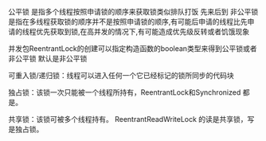 公平锁
    是指多个线程按照申请锁的顺序来获取锁类似排队打饭 先来后到
非公平锁
    是指在多线程获取锁的顺序并不是按照申请锁的顺序,有可能后申请的线程比先申请的线程优先获取到锁,在高并发的情况下,有可能造成优先级反转或者饥饿现象


并发包ReentrantLock的创建可以指定构造函数的boolean类型来得到公平锁或者非公平锁 默认是非公平锁

可重入锁/递归锁：线程可以进入任何一个它已经标记的锁所同步的代码块

独占锁：该锁一次只能被一个线程所持有，ReentrantLock和Synchronized 都是。

共享锁：该锁可被多个线程持有。 ReentrantReadWriteLock 的读是共享锁，写是独占锁。